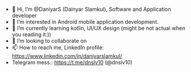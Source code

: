 - 👋 Hi, I’m @DaniyarS (Dainyar Slamkul), Software and Application developer
- 👀 I’m interested in Android mobile application development.
- 🌱 I’m currently learning kotlin, UI/UX design (might be not actual when you reading it:))
- 💞️ I’m looking to collaborate on 
- 📫 How to reach me,
  LinkedIn profile:
    https://www.linkedin.com/in/daniyarslamkul/
- Telegram mess.:
    https://t.me/dnslv10 (@dnslv10)
